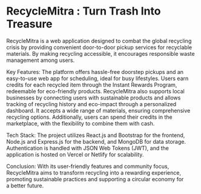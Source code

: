 # RecycleMitra : Turn Trash Into Treasure

RecycleMitra is a web application designed to combat the global recycling crisis by providing convenient door-to-door pickup services for recyclable materials. By making recycling accessible, it encourages responsible waste management among users.

Key Features: The platform offers hassle-free doorstep pickups and an easy-to-use web app for scheduling, ideal for busy lifestyles. Users earn credits for each recycled item through the Instant Rewards Program, redeemable for eco-friendly products. RecycleMitra also supports local businesses by connecting users with sustainable products and allows tracking of recycling history and eco-impact through a personalized dashboard. It accepts a wide range of materials, ensuring comprehensive recycling options. Additionally, users can spend their credits in the marketplace, with the flexibility to combine them with cash.

Tech Stack: The project utilizes React.js and Bootstrap for the frontend, Node.js and Express.js for the backend, and MongoDB for data storage. Authentication is handled with JSON Web Tokens (JWT), and the application is hosted on Vercel or Netlify for scalability.

Conclusion: With its user-friendly features and community focus, RecycleMitra aims to transform recycling into a rewarding experience, promoting sustainable practices and supporting a circular economy for a better future.
